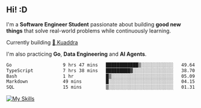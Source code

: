 ## Hi! :D

I'm a **Software Engineer Student** passionate about building **good new things** that solve real-world problems while continuously learning.

Currently building [🎾 Kuaddra](https://kuaddra.com)

I'm also practicing **Go**, **Data Engineering** and **AI Agents**.

<!--START_SECTION:waka-->

```txt
Go                   9 hrs 47 mins   ████████████▒░░░░░░░░░░░░   49.64 %
TypeScript           7 hrs 38 mins   █████████▓░░░░░░░░░░░░░░░   38.70 %
Bash                 1 hr            █▒░░░░░░░░░░░░░░░░░░░░░░░   05.09 %
Markdown             49 mins         █░░░░░░░░░░░░░░░░░░░░░░░░   04.15 %
SQL                  15 mins         ▒░░░░░░░░░░░░░░░░░░░░░░░░   01.31 %
```

<!--END_SECTION:waka-->
[![My Skills](https://skillicons.dev/icons?i=py,go,java,aws,js,docker,linux)](https://skillicons.dev)

